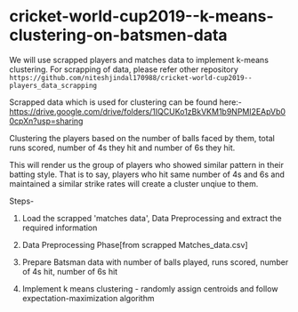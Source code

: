 # cricket-world-cup2019--k-means-clustering-on-batsmen-data

We will use scrapped players and matches data to implement k-means clustering. For scrapping of data, please refer other repository 
`https://github.com/niteshjindal170988/cricket-world-cup2019--players_data_scrapping`

Scrapped data which is used for clustering can be found here:- 
https://drive.google.com/drive/folders/1IQCUKo1zBkVKM1b9NPMl2EApVb00cpXn?usp=sharing

Clustering the players based on the number of balls faced by them, total runs scored, number of 4s they hit and number of 6s they hit. 

This will render us the group of players who showed similar pattern in their batting style. That is to say, players who hit same number of 4s and 6s and maintained a similar strike rates will create a cluster unqiue to them.

Steps-

1. Load the scrapped 'matches data', Data Preprocessing and extract the required information

2. Data Preprocessing Phase[from scrapped Matches_data.csv]

3. Prepare Batsman data with number of balls played, runs scored, number of 4s hit, number of 6s hit

4. Implement k means clustering - randomly assign centroids and follow expectation-maximization algorithm
